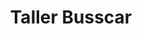 ---
title: "Taller Busscar"
url: /puerto-la-cruz/taller-busscar/
shop: reparación de automóviles
---